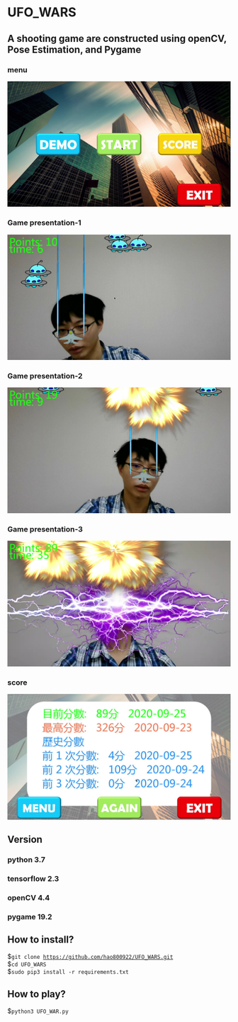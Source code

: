 # UFO_WARS
## A shooting game are constructed using openCV, Pose Estimation, and Pygame  
### menu
![image](https://github.com/hao800922/UFO_WARS/blob/master/image/UFO_0.jpg)
### Game presentation-1
![image](https://github.com/hao800922/UFO_WARS/blob/master/image/UFO_1.jpg)
### Game presentation-2
![image](https://github.com/hao800922/UFO_WARS/blob/master/image/UFO_2.jpg)
### Game presentation-3
![image](https://github.com/hao800922/UFO_WARS/blob/master/image/UFO_3.jpg)
### score
![image](https://github.com/hao800922/UFO_WARS/blob/master/image/UFO_4.jpg)
  
## Version  
### python 3.7  
### tensorflow 2.3  
### openCV 4.4  
### pygame 19.2  
  
## How to install?
$<code>git clone https://github.com/hao800922/UFO_WARS.git</code>  
$<code>cd UFO_WARS</code>  
$<code>sudo pip3 install -r requirements.txt</code>  
    
## How to play?
$<code>python3 UFO_WAR.py</code>  

